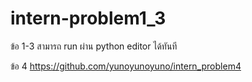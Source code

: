 # intern-problem1_3
ข้อ 1-3 สามารถ run ผ่าน python editor ได้ทันที

ข้อ 4 
https://github.com/yunoyunoyuno/intern_problem4
